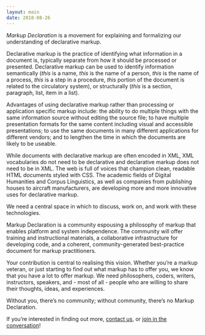 ```yaml
---
layout: main
date: 2018-08-26
---
```


_Markup Declaration_ is a movement for explaining and
formalizing our understanding of declarative markup.

Declarative markup is the practice of identifying what information in
a document is, typically separate from how it should be processed or
presented. Declarative markup can be used to identify information
semantically (*this* is a name, *this* is the name of a person, *this*
is the name of a process, *this* is a step in a procedure, *this*
portion of the document is related to the circulatory system), or
structurally (*this* is a section, paragraph, list, item in a list).

Advantages of using declarative markup rather than processing or
application specific markup include: the ability to do multiple things
with the same information source without editing the source file; to
have multiple presentation formats for the same content including
visual and accessible presentations; to use the same documents in many
different applications for different vendors; and to lengthen the time
in which the documents are likely to be useable.

While documents with declarative markup are often encoded in XML, XML
vocabularies do not need to be declarative and declarative markup does
not need to be in XML. The web is full of voices that champion clean,
readable HTML documents styled with CSS. The academic fields of
Digital Humanities and Corpus Linguistics, as well as companies from
publishing houses to aircraft manufacturers, are developing more and
more innovative uses for declarative markup.

We need a central space in which to discuss, work on, and work with
these technologies.

Markup Declaration is a community espousing a philosophy of markup
that enables platform and system independence. The community will
offer training and instructional materials, a collaborative
infrastructure for developing code, and a coherent,
community-generated best-practice document for markup practitioners.

Your contribution is central to realising this vision. Whether you’re
a markup veteran, or just starting to find out what markup has to
offer you, we know that you have a lot to offer markup. We need
philosophers, coders, writers, instructors, speakers, and - most of
all - people who are willing to share their thoughts, ideas, and
experiences.

Without you, there’s no community; without community, there’s no
Markup Declaration.

If you’re interested in finding out more, [contact us](/contact),
or [join in the conversation](http://www.mulberrytech.com/markupdeclaration.html)!

